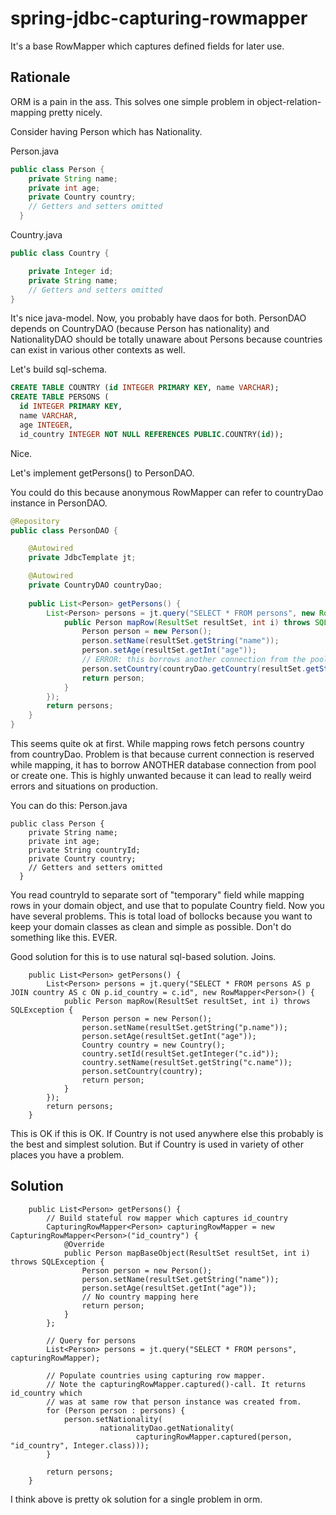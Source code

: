 # spring-jdbc-capturing-rowmapper
It's a base RowMapper which captures defined fields for later use.

## Rationale

ORM is a pain in the ass. This solves one simple problem in object-relation-mapping pretty nicely.

Consider having Person which has Nationality.

Person.java
```java
public class Person {
    private String name;
    private int age;
    private Country country;
    // Getters and setters omitted
  }
```

Country.java
```java
public class Country {

    private Integer id;
    private String name;
    // Getters and setters omitted
}
```

It's nice java-model. Now, you probably have daos for both. PersonDAO depends on CountryDAO 
(because Person has nationality) and NationalityDAO should be totally unaware about Persons because 
countries can exist in various other contexts as well.

Let's build sql-schema.
```sql
CREATE TABLE COUNTRY (id INTEGER PRIMARY KEY, name VARCHAR);
CREATE TABLE PERSONS (
  id INTEGER PRIMARY KEY,
  name VARCHAR,
  age INTEGER,
  id_country INTEGER NOT NULL REFERENCES PUBLIC.COUNTRY(id));
```
Nice.

Let's implement getPersons() to PersonDAO.

You could do this because anonymous RowMapper can refer to countryDao instance in PersonDAO. 

```java
@Repository
public class PersonDAO {

    @Autowired
    private JdbcTemplate jt;

    @Autowired
    private CountryDAO countryDao;
    
    public List<Person> getPersons() {
        List<Person> persons = jt.query("SELECT * FROM persons", new RowMapper<Person>() {
            public Person mapRow(ResultSet resultSet, int i) throws SQLException {
                Person person = new Person();
                person.setName(resultSet.getString("name"));
                person.setAge(resultSet.getInt("age"));
                // ERROR: this borrows another connection from the pool
                person.setCountry(countryDao.getCountry(resultSet.getString("id_country")));
                return person;
            }
        });
        return persons;
    }
}
```
This seems quite ok at first. While mapping rows fetch persons country from countryDao. 
Problem is that because current connection is reserved while mapping, it has to borrow ANOTHER database connection from
pool or create one. This is highly unwanted because it can lead to really weird errors and situations on production.

You can do this:
Person.java
```
public class Person {
    private String name;
    private int age;
    private String countryId;
    private Country country;
    // Getters and setters omitted
  }
```
You read countryId to separate sort of "temporary" field while mapping rows in your domain object, and use that to populate Country field.
Now you have several problems. This is total load of bollocks because you want to keep your domain classes as clean
and simple as possible. Don't do something like this. EVER.

Good solution for this is to use natural sql-based solution. Joins.
```
    public List<Person> getPersons() {
        List<Person> persons = jt.query("SELECT * FROM persons AS p JOIN country AS c ON p.id_country = c.id", new RowMapper<Person>() {
            public Person mapRow(ResultSet resultSet, int i) throws SQLException {
                Person person = new Person();
                person.setName(resultSet.getString("p.name"));
                person.setAge(resultSet.getInt("age"));
                Country country = new Country();
                country.setId(resultSet.getInteger("c.id"));
                country.setName(resultSet.getString("c.name"));
                person.setCountry(country);
                return person;
            }
        });
        return persons;
    }
```
This is OK if this is OK. If Country is not used anywhere else this probably is the best and simplest solution. But if Country is
used in variety of other places you have a problem.

## Solution

```
    public List<Person> getPersons() {
        // Build stateful row mapper which captures id_country
        CapturingRowMapper<Person> capturingRowMapper = new CapturingRowMapper<Person>("id_country") {
            @Override
            public Person mapBaseObject(ResultSet resultSet, int i) throws SQLException {
                Person person = new Person();
                person.setName(resultSet.getString("name"));
                person.setAge(resultSet.getInt("age"));
                // No country mapping here
                return person;
            }
        };

        // Query for persons
        List<Person> persons = jt.query("SELECT * FROM persons", capturingRowMapper);

        // Populate countries using capturing row mapper.
        // Note the capturingRowMapper.captured()-call. It returns id_country which
        // was at same row that person instance was created from.
        for (Person person : persons) {
            person.setNationality(
                    nationalityDao.getNationality(
                            capturingRowMapper.captured(person, "id_country", Integer.class)));
        }

        return persons;
    }
```

I think above is pretty ok solution for a single problem in orm.
